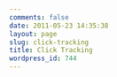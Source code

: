 ```yaml
---
comments: false
date: 2011-05-23 14:35:38
layout: page
slug: click-tracking
title: Click Tracking
wordpress_id: 744
---
```


